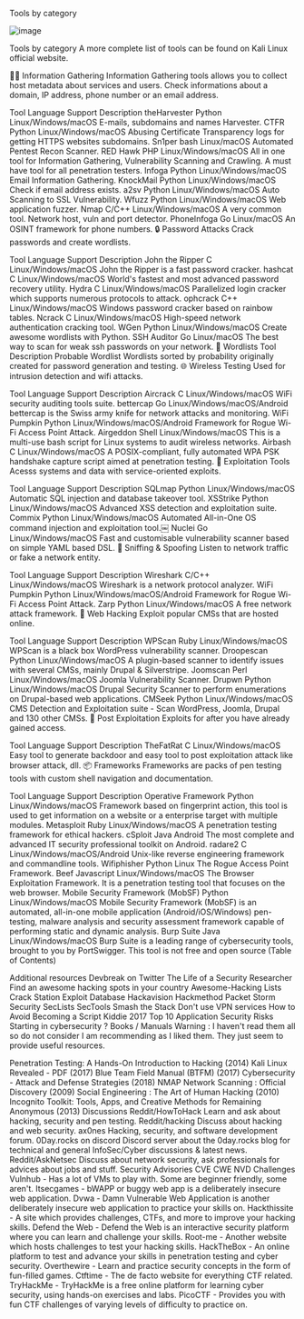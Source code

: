 Tools by category

![image](https://github.com/Akkshay1111/Linux-Tool/assets/90031231/b7c22bb3-6056-4283-9124-6df07e559a86)

Tools by category
A more complete list of tools can be found on Kali Linux official website.

🕵️‍♂️ Information Gathering
Information Gathering tools allows you to collect host metadata about services and users. Check informations about a domain, IP address, phone number or an email address.

Tool	Language	Support	Description
theHarvester	Python	Linux/Windows/macOS	E-mails, subdomains and names Harvester.
CTFR	Python	Linux/Windows/macOS	Abusing Certificate Transparency logs for getting HTTPS websites subdomains.
Sn1per	bash	Linux/macOS	Automated Pentest Recon Scanner.
RED Hawk	PHP	Linux/Windows/macOS	All in one tool for Information Gathering, Vulnerability Scanning and Crawling. A must have tool for all penetration testers.
Infoga	Python	Linux/Windows/macOS	Email Information Gathering.
KnockMail	Python	Linux/Windows/macOS	Check if email address exists.
a2sv	Python	Linux/Windows/macOS	Auto Scanning to SSL Vulnerability.
Wfuzz	Python	Linux/Windows/macOS	Web application fuzzer.
Nmap	C/C++	Linux/Windows/macOS	A very common tool. Network host, vuln and port detector.
PhoneInfoga	Go	Linux/macOS	An OSINT framework for phone numbers.
🔒 Password Attacks
Crack passwords and create wordlists.

Tool	Language	Support	Description
John the Ripper	C	Linux/Windows/macOS	John the Ripper is a fast password cracker.
hashcat	C	Linux/Windows/macOS	World's fastest and most advanced password recovery utility.
Hydra	C	Linux/Windows/macOS	Parallelized login cracker which supports numerous protocols to attack.
ophcrack	C++	Linux/Windows/macOS	Windows password cracker based on rainbow tables.
Ncrack	C	Linux/Windows/macOS	High-speed network authentication cracking tool.
WGen	Python	Linux/Windows/macOS	Create awesome wordlists with Python.
SSH Auditor	Go	Linux/macOS	The best way to scan for weak ssh passwords on your network.
📝 Wordlists
Tool	Description
Probable Wordlist	Wordlists sorted by probability originally created for password generation and testing.
🌐 Wireless Testing
Used for intrusion detection and wifi attacks.

Tool	Language	Support	Description
Aircrack	C	Linux/Windows/macOS	WiFi security auditing tools suite.
bettercap	Go	Linux/Windows/macOS/Android	bettercap is the Swiss army knife for network attacks and monitoring.
WiFi Pumpkin	Python	Linux/Windows/macOS/Android	Framework for Rogue Wi-Fi Access Point Attack.
Airgeddon	Shell	Linux/Windows/macOS	This is a multi-use bash script for Linux systems to audit wireless networks.
Airbash	C	Linux/Windows/macOS	A POSIX-compliant, fully automated WPA PSK handshake capture script aimed at penetration testing.
🔧 Exploitation Tools
Acesss systems and data with service-oriented exploits.

Tool	Language	Support	Description
SQLmap	Python	Linux/Windows/macOS	Automatic SQL injection and database takeover tool.
XSStrike	Python	Linux/Windows/macOS	Advanced XSS detection and exploitation suite.
Commix	Python	Linux/Windows/macOS	Automated All-in-One OS command injection and exploitation tool.￼
Nuclei	Go	Linux/Windows/macOS	Fast and customisable vulnerability scanner based on simple YAML based DSL.
👥 Sniffing & Spoofing
Listen to network traffic or fake a network entity.

Tool	Language	Support	Description
Wireshark	C/C++	Linux/Windows/macOS	Wireshark is a network protocol analyzer.
WiFi Pumpkin	Python	Linux/Windows/macOS/Android	Framework for Rogue Wi-Fi Access Point Attack.
Zarp	Python	Linux/Windows/macOS	A free network attack framework.
🚀 Web Hacking
Exploit popular CMSs that are hosted online.

Tool	Language	Support	Description
WPScan	Ruby	Linux/Windows/macOS	WPScan is a black box WordPress vulnerability scanner.
Droopescan	Python	Linux/Windows/macOS	A plugin-based scanner to identify issues with several CMSs, mainly Drupal & Silverstripe.
Joomscan	Perl	Linux/Windows/macOS	Joomla Vulnerability Scanner.
Drupwn	Python	Linux/Windows/macOS	Drupal Security Scanner to perform enumerations on Drupal-based web applications.
CMSeek	Python	Linux/Windows/macOS	CMS Detection and Exploitation suite - Scan WordPress, Joomla, Drupal and 130 other CMSs.
🎉 Post Exploitation
Exploits for after you have already gained access.

Tool	Language	Support	Description
TheFatRat	C	Linux/Windows/macOS	Easy tool to generate backdoor and easy tool to post exploitation attack like browser attack, dll.
📦 Frameworks
Frameworks are packs of pen testing tools with custom shell navigation and documentation.

Tool	Language	Support	Description
Operative Framework	Python	Linux/Windows/macOS	Framework based on fingerprint action, this tool is used to get information on a website or a enterprise target with multiple modules.
Metasploit	Ruby	Linux/Windows/macOS	A penetration testing framework for ethical hackers.
cSploit	Java	Android	The most complete and advanced IT security professional toolkit on Android.
radare2	C	Linux/Windows/macOS/Android	Unix-like reverse engineering framework and commandline tools.
Wifiphisher	Python	Linux	The Rogue Access Point Framework.
Beef	Javascript	Linux/Windows/macOS	The Browser Exploitation Framework. It is a penetration testing tool that focuses on the web browser.
Mobile Security Framework (MobSF)	Python	Linux/Windows/macOS	Mobile Security Framework (MobSF) is an automated, all-in-one mobile application (Android/iOS/Windows) pen-testing, malware analysis and security assessment framework capable of performing static and dynamic analysis.
Burp Suite	Java	Linux/Windows/macOS	Burp Suite is a leading range of cybersecurity tools, brought to you by PortSwigger. This tool is not free and open source
(Table of Contents)

Additional resources
Devbreak on Twitter
The Life of a Security Researcher
Find an awesome hacking spots in your country
Awesome-Hacking Lists
Crack Station
Exploit Database
Hackavision
Hackmethod
Packet Storm Security
SecLists
SecTools
Smash the Stack
Don't use VPN services
How to Avoid Becoming a Script Kiddie
2017 Top 10 Application Security Risks
Starting in cybersecurity ?
Books / Manuals
Warning : I haven't read them all so do not consider I am recommending as I liked them. They just seem to provide useful resources.

Penetration Testing: A Hands-On Introduction to Hacking (2014)
Kali Linux Revealed - PDF (2017)
Blue Team Field Manual (BTFM) (2017)
Cybersecurity - Attack and Defense Strategies (2018)
NMAP Network Scanning : Official Discovery (2009)
Social Engineering : The Art of Human Hacking (2010)
Incognito Toolkit: Tools, Apps, and Creative Methods for Remaining Anonymous (2013)
Discussions
Reddit/HowToHack Learn and ask about hacking, security and pen testing.
Reddit/hacking Discuss about hacking and web security.
ax0nes Hacking, security, and software development forum.
0Day.rocks on discord Discord server about the 0day.rocks blog for technical and general InfoSec/Cyber discussions & latest news.
Reddit/AskNetsec Discuss about network security, ask professionals for advices about jobs and stuff.
Security Advisories
CVE
CWE
NVD
Challenges
Vulnhub - Has a lot of VMs to play with. Some are beginner friendly, some aren't.
Itsecgames - bWAPP or buggy web app is a deliberately insecure web application.
Dvwa - Damn Vulnerable Web Application is another deliberately insecure web application to practice your skills on.
Hackthissite - A site which provides challenges, CTFs, and more to improve your hacking skills.
Defend the Web - Defend the Web is an interactive security platform where you can learn and challenge your skills.
Root-me - Another website which hosts challenges to test your hacking skills.
HackTheBox - An online platform to test and advance your skills in penetration testing and cyber security.
Overthewire - Learn and practice security concepts in the form of fun-filled games.
Ctftime - The de facto website for everything CTF related.
TryHackMe - TryHackMe is a free online platform for learning cyber security, using hands-on exercises and labs.
PicoCTF - Provides you with fun CTF challenges of varying levels of difficulty to practice on.

